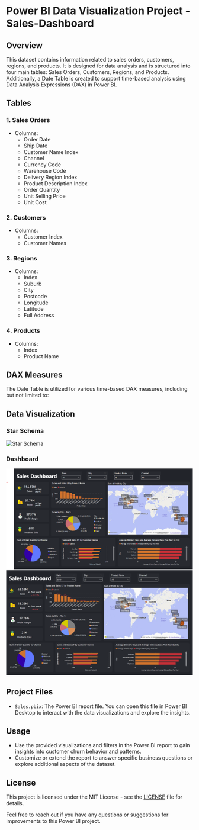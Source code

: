 # Power BI Data Visualization Project - Sales-Dashboard
## Overview

This dataset contains information related to sales orders, customers, regions, and products. It is designed for data analysis and is structured into four main tables: Sales Orders, Customers, Regions, and Products. Additionally, a Date Table is created to support time-based analysis using Data Analysis Expressions (DAX) in Power BI.

## Tables

### 1. Sales Orders

- Columns:
  - Order Date
  - Ship Date
  - Customer Name Index
  - Channel
  - Currency Code
  - Warehouse Code
  - Delivery Region Index
  - Product Description Index
  - Order Quantity
  - Unit Selling Price
  - Unit Cost

### 2. Customers

- Columns:
  - Customer Index
  - Customer Names

### 3. Regions

- Columns:
  - Index
  - Suburb
  - City
  - Postcode
  - Longitude
  - Latitude
  - Full Address

### 4. Products

- Columns:
  - Index
  - Product Name

## DAX Measures

The Date Table is utilized for various time-based DAX measures, including but not limited to:

## Data Visualization
### Star Schema
![Star Schema](img/star.png)
### Dashboard
![Dashboard](img/dashboard.png)
![Dashboard](img/dashboard2.png)

## Project Files
- `Sales.pbix`: The Power BI report file. You can open this file in Power BI Desktop to interact with the data visualizations and explore the insights.


## Usage
- Use the provided visualizations and filters in the Power BI report to gain insights into customer churn behavior and patterns.
- Customize or extend the report to answer specific business questions or explore additional aspects of the dataset.

## License
This project is licensed under the MIT License - see the [LICENSE](LICENSE) file for details.

Feel free to reach out if you have any questions or suggestions for improvements to this Power BI project.
